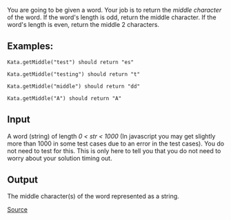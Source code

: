 You are going to be given a word. Your job is to return the *middle character* of the word. If the word's length is odd, return the middle character. If the word's length is even, return the middle 2 characters.

## Examples:
```
Kata.getMiddle("test") should return "es"

Kata.getMiddle("testing") should return "t"

Kata.getMiddle("middle") should return "dd"

Kata.getMiddle("A") should return "A"
```

## Input

A word (string) of length *0 < str < 1000* (In javascript you may get slightly more than 1000 in some test cases due to an error in the test cases). You do not need to test for this. This is only here to tell you that you do not need to worry about your solution timing out.

## Output

The middle character(s) of the word represented as a string.

[Source](https://www.codewars.com/kata/56747fd5cb988479af000028)
